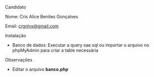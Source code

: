 Candidato

Nome: Cris Alice Benites Gonçalves

Email: crgnlvs@gmail.com

Instalação

- Banco de dados: Executar a query sae.sql ou importar o arquivo no phpMyAdmin para criar a table necessária

Observações

- Editar o arquivo **banco.php** 
